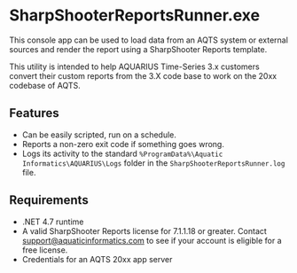 ﻿# SharpShooterReportsRunner.exe

This console app can be used to load data from an AQTS system or external sources and render the report using a SharpShooter Reports template.

This utility is intended to help AQUARIUS Time-Series 3.x customers convert their custom reports from the 3.X code base to work on the 20xx codebase of AQTS.

## Features

- Can be easily scripted, run on a schedule.
- Reports a non-zero exit code if something goes wrong.
- Logs its activity to the standard `%ProgramData%\Aquatic Informatics\AQUARIUS\Logs` folder in the `SharpShooterReportsRunner.log` file.

## Requirements

- .NET 4.7 runtime
- A valid SharpShooter Reports license for 7.1.1.18 or greater. Contact support@aquaticinformatics.com to see if your account is eligible for a free license.
- Credentials for an AQTS 20xx app server
